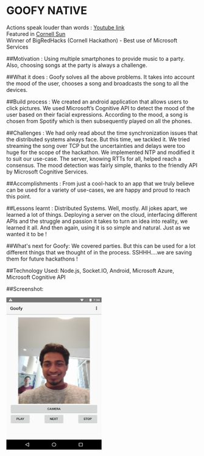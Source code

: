 # GOOFY NATIVE 

Actions speak louder than words : [Youtube link](https://youtube.com/watch?v=XLZkoxvBheI)  
Featured in [Cornell Sun](http://cornellsun.com/2016/09/19/students-come-together-to-code-solve-problems-at-the-bigred-hacks/)  
Winner of BigRedHacks (Cornell Hackathon) - Best use of Microsoft Services  

##Motivation : 
Using multiple smartphones to provide music to a party. Also, choosing songs at the party is always a challenge.

##What it does : 
Goofy solves all the above problems. It takes into account the mood of the user, chooses a song and broadcasts the song to all the devices.

##Build process : 
We created an android application that allows users to click pictures. We used Microsoft’s Cognitive API to detect the mood of the user based on their facial expressions. According to the mood, a song is chosen from Spotify which is then subsequently played on all the phones.

##Challenges : 
We had only read about the time synchronization issues that the distributed systems always face. But this time, we tackled it. We tried streaming the song over TCP but the uncertainties and delays were too huge for the scope of the hackathon. We implemented NTP and modified it to suit our use-case. The server, knowing RTTs for all, helped reach a consensus. The mood detection was fairly simple, thanks to the friendly API by Microsoft Cognitive Services.

##Accomplishments : 
From just a cool-hack to an app that we truly believe can be used for a variety of use-cases, we are happy and proud to reach this point.

##Lessons learnt : 
Distributed Systems. Well, mostly. All jokes apart, we learned a lot of things. Deploying a server on the cloud, interfacing different APIs and the struggle and passion it takes to turn an idea into reality, we learned it all. And then again, using it is so simple and natural. Just as we wanted it to be !

##What's next for Goofy:
We covered parties. But this can be used for a lot different things that we thought of in the process. SSHHH….we are saving them for future hackathons !

##Technology Used:
Node.js, Socket.IO, Android, Microsoft Azure, Microsoft Cognitive API

##Screenshot:

<img src="https://github.com/WeekendHacks/goofy-android/blob/master/a9043aaa90413cgoofy-scrnshot.jpg" width=250 height=400>
